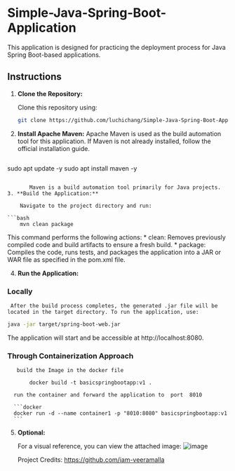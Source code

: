 # Simple-Java-Spring-Boot-Application

This application is designed for practicing the deployment process for Java Spring Boot-based applications.

## Instructions

1. **Clone the Repository:**

   Clone this repository using:
   ```bash
   git clone https://github.com/luchichang/Simple-Java-Spring-Boot-Application.git

2. **Install Apache Maven:**
       Apache Maven is used as the build automation tool for this application. If Maven is not already installed, follow the official installation guide.

      ```bash
  sudo apt update -y
  sudo apt install maven -y
```

       Maven is a build automation tool primarily for Java projects.
3. **Build the Application:**

    Navigate to the project directory and run:

```bash
    mvn clean package
```
   This command performs the following actions:
       * clean: Removes previously compiled code and build artifacts to ensure a fresh build.
       * package: Compiles the code, runs tests, and packages the application into a JAR or WAR file as specified in the pom.xml file.

4. **Run the Application:**
 ### Locally
     After the build process completes, the generated .jar file will be located in the target directory. To run the application, use:

```bash
java -jar target/spring-boot-web.jar
```
 The application will start and be accessible at http://localhost:8080.

 ### Through Containerization Approach

       build the Image in the docker file

```docker
       docker build -t basicspringbootapp:v1 .
```
      run the container and forward the application to  port  8010

      ```docker
      docker run -d --name container1 -p "8010:8080" basicspringbootapp:v1
      ```


5. **Optional:**

   For a visual reference, you can view the attached image:
     <a>![image](https://github.com/user-attachments/assets/53aef5f0-5569-49ba-9bd9-498dc9d55a59)
     <a/>

     Project Credits: https://github.com/iam-veeramalla
